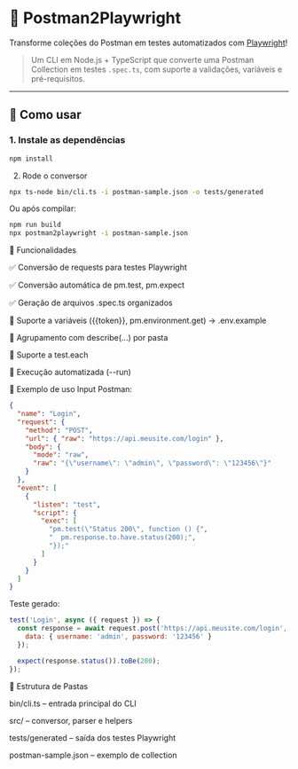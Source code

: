 # 🧪 Postman2Playwright

Transforme coleções do Postman em testes automatizados com [Playwright](https://playwright.dev)!

> Um CLI em Node.js + TypeScript que converte uma Postman Collection em testes `.spec.ts`, com suporte a validações, variáveis e pré-requisitos.

---

## 🚀 Como usar

### 1. Instale as dependências

```bash
npm install
```

2. Rode o conversor

```bash
npx ts-node bin/cli.ts -i postman-sample.json -o tests/generated
```

Ou após compilar:

```bash
npm run build
npx postman2playwright -i postman-sample.json
```

🧠 Funcionalidades

✅ Conversão de requests para testes Playwright

✅ Conversão automática de pm.test, pm.expect

✅ Geração de arquivos .spec.ts organizados

🚧 Suporte a variáveis ({{token}}, pm.environment.get) → .env.example

🚧 Agrupamento com describe(...) por pasta

🚧 Suporte a test.each

🚧 Execução automatizada (--run)

🧪 Exemplo de uso
Input Postman:

```json
{
  "name": "Login",
  "request": {
    "method": "POST",
    "url": { "raw": "https://api.meusite.com/login" },
    "body": {
      "mode": "raw",
      "raw": "{\"username\": \"admin\", \"password\": \"123456\"}"
    }
  },
  "event": [
    {
      "listen": "test",
      "script": {
        "exec": [
          "pm.test(\"Status 200\", function () {",
          "  pm.response.to.have.status(200);",
          "});"
        ]
      }
    }
  ]
}

```
Teste gerado:

```js
test('Login', async ({ request }) => {
  const response = await request.post('https://api.meusite.com/login', {
    data: { username: 'admin', password: '123456' }
  });

  expect(response.status()).toBe(200);
});

```
📂 Estrutura de Pastas

bin/cli.ts – entrada principal do CLI

src/ – conversor, parser e helpers

tests/generated – saída dos testes Playwright

postman-sample.json – exemplo de collection